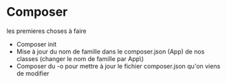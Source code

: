 # Composer
les premieres choses à faire 
- Composer init 
- Mise à jour du nom de famille dans le composer.json (App) de nos classes (changer le nom de famille par App\\)
- Composer du -o pour mettre à jour le fichier composer.json qu'on viens de modifier 

